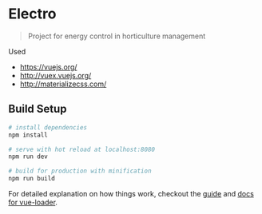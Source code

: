 # Electro

> Project for energy control in horticulture management

Used
* https://vuejs.org/
* http://vuex.vuejs.org/
* http://materializecss.com/


## Build Setup

``` bash
# install dependencies
npm install

# serve with hot reload at localhost:8080
npm run dev

# build for production with minification
npm run build
```

For detailed explanation on how things work, checkout the [guide](http://vuejs-templates.github.io/webpack/) and [docs for vue-loader](http://vuejs.github.io/vue-loader).
